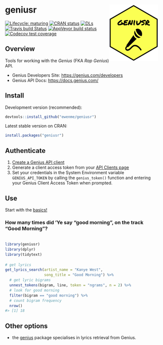 
# geniusr <img src="man/figures/logo.png" width="160px" align="right" />

<!-- badges: start -->

[![Lifecycle:
maturing](https://img.shields.io/badge/lifecycle-maturing-blue.svg)](https://www.tidyverse.org/lifecycle/#maturing)
[![CRAN
status](https://www.r-pkg.org/badges/version/geniusr)](https://cran.r-project.org/package=geniusr)
[![DLs](http://cranlogs.r-pkg.org/badges/geniusr)](http://cran.rstudio.com/web/packages/geniusr/index.html)
[![Travis build
Status](https://travis-ci.org/ewenme/geniusr.png)](https://travis-ci.org/ewenme/geniusr)
[![AppVeyor build
status](https://ci.appveyor.com/api/projects/status/github/ewenme/geniusr?branch=master&svg=true)](https://ci.appveyor.com/project/ewenme/geniusr)
[![Codecov test
coverage](https://codecov.io/gh/ewenme/geniusr/branch/master/graph/badge.svg)](https://codecov.io/gh/ewenme/geniusr?branch=master)
<!-- badges: end -->

## Overview

Tools for working with the *Genius* (FKA *Rap Genius*) API.

  - Genius Developers Site: <https://genius.com/developers>
  - Genius API Docs: <https://docs.genius.com/>

## Install

Development version (recommended):

``` r
devtools::install_github("ewenme/geniusr")
```

Latest stable version on CRAN:

``` r
install.packages("geniusr")
```

## Authenticate

1.  [Create a Genius API client](https://genius.com/api-clients/new)
2.  Generate a client access token from your [API Clients
    page](https://genius.com/api-clients)
3.  Set your credentials in the System Environment variable
    `GENIUS_API_TOKEN` by calling the `genius_token()` function and
    entering your Genius Client Access Token when prompted.

## Use

Start with the
[basics\!](https://ewenme.github.io/geniusr/articles/geniusr.html)

### How many times did ’Ye say “good morning”, on the track “Good Morning”?

``` r

library(geniusr)
library(dplyr)
library(tidytext)

# get lyrics
get_lyrics_search(artist_name = "Kanye West",
                  song_title = "Good Morning") %>% 
  # get lyric bigrams
  unnest_tokens(bigram, line, token = "ngrams", n = 2) %>%
  # look for good morning
  filter(bigram == "good morning") %>% 
  # count bigram frequency
  nrow()
#> [1] 18
```

## Other options

  - the [genius](https://github.com/JosiahParry/genius) package
    specialises in lyrics retrieval from Genius.
